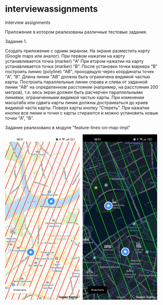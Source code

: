 # interviewassignments
Interview assignments

Приложение в котором реализованы различные тестовые задания.

Задание 1. 
 
Создать приложение с одним экраном. На экране разместить карту (Google maps или аналог). 
При первом нажатии на карту устанавливается точка (marker) “A”
При втором нажатии на карту устанавливается точка (marker) “B”.
После установки точки маркера “B” построить линию (polyline) “AB”, проходящую через координаты точек “A”, “B”. 
Длина линии “AB” должна быть ограничена видимой частью карты. 
Построить параллельные линии справа и слева от заданной линии “AB” на определенном расстоянии (например, на расстоянии 200 метров), т.е. весь экран должен быть расчерчен параллельными линиями, ограниченными видимой частью карты. 
При изменении масштаба или сдвига карты линии должны достраиваться до краев видимой части карты.
Поверх карты кнопку “Стереть”. При нажатии кнопки все линии и точки с карты стираются и можно установить новые точки “A”, “B”.

Задание реализовано в модуле "feature-lines-on-map-impl"

<img src="images/lines-on-map.jpg" width="500">

